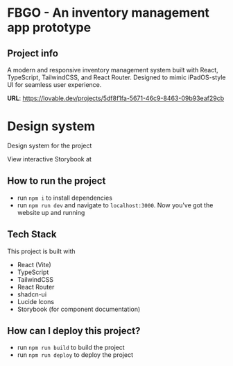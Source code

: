 # FBGO - An inventory management app prototype

## Project info

A modern and responsive inventory management system built with React, TypeScript, TailwindCSS, and React Router. Designed to mimic iPadOS-style UI for seamless user experience.

**URL**: https://lovable.dev/projects/5df8f1fa-5671-46c9-8463-09b93eaf29cb

# Design system

Design system for the project

View interactive Storybook at 

## How to run the project

- run `npm i` to install dependencies
- run `npm run dev` and navigate to `localhost:3000`. Now you've got the website up and running

## Tech Stack

This project is built with

- React (Vite)
- TypeScript
- TailwindCSS
- React Router
- shadcn-ui
- Lucide Icons
- Storybook (for component documentation)

## How can I deploy this project?

- run `npm run build` to build the project
- run `npm run deploy` to deploy the project

